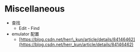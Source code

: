 # Miscellaneous

* 查找
  * Edit - Find
* emulator 配置
  * [https://blog.csdn.net/herr\_kun/article/details/84146462](https://blog.csdn.net/herr_kun/article/details/84146462)

